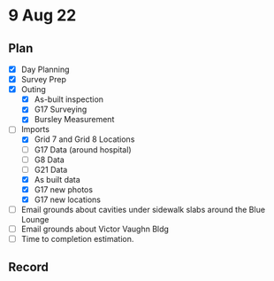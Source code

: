 # 9 Aug 22
## Plan
- [x] Day Planning
- [x] Survey Prep
- [x] Outing
	- [x] As-built inspection
	- [x] G17 Surveying
	- [x] Bursley Measurement
- [ ] Imports
	- [x] Grid 7 and Grid 8 Locations
	- [ ] G17 Data (around hospital)
	- [ ] G8 Data
	- [ ] G21 Data
	- [x] As built data
	- [x] G17 new photos
	- [x] G17 new locations
- [ ] Email grounds about cavities under sidewalk slabs around the Blue Lounge
- [ ] Email grounds about Victor Vaughn Bldg
- [ ] Time to completion estimation. 
## Record

